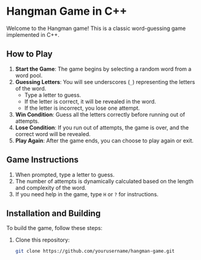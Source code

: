 # Hangman Game in C++

Welcome to the Hangman game! This is a classic word-guessing game implemented in C++.

## How to Play

1. **Start the Game**: The game begins by selecting a random word from a word pool.
2. **Guessing Letters**: You will see underscores (`_`) representing the letters of the word.
   - Type a letter to guess.
   - If the letter is correct, it will be revealed in the word.
   - If the letter is incorrect, you lose one attempt.
3. **Win Condition**: Guess all the letters correctly before running out of attempts.
4. **Lose Condition**: If you run out of attempts, the game is over, and the correct word will be revealed.
5. **Play Again**: After the game ends, you can choose to play again or exit.

## Game Instructions

1. When prompted, type a letter to guess.
2. The number of attempts is dynamically calculated based on the length and complexity of the word.
3. If you need help in the game, type `H` or `?` for instructions.

## Installation and Building

To build the game, follow these steps:

1. Clone this repository:
   ```bash
   git clone https://github.com/yourusername/hangman-game.git
